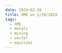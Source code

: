 ```yaml
---
date: 2024-02-28
title: XME on 2/28/2024
tags: 
  - XME
  - metals
  - mining
  - sector
  - equities
---
```

<div class="post">
<snapshot-grid 
    :reports="['2024/02/27/CTA/XME', '2024/02/28/CTA/XME', '2024/02/28/MTP/XME']"
    chart="2024/02/28/Chart/XME"
/>
<p>

</p>
<p>

</p>
</div>